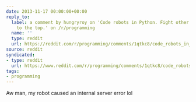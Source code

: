 ```yaml
---
date: 2013-11-17 00:00:00+00:00
reply_to:
  label: a comment by hungryroy on 'Code robots in Python. Fight other players. Climb
    to the top.' on /r/programming
  name: ''
  type: reddit
  url: https://reddit.com/r/programming/comments/1qtkc8/code_robots_in_python_fight_other_players_climb/cdgcolm/
source: reddit
syndicated:
- type: reddit
  url: https://www.reddit.com/r/programming/comments/1qtkc8/code_robots_in_python_fight_other_players_climb/cdgcpmb/
tags:
- programming
---
```


Aw man, my robot caused an internal server error lol